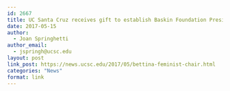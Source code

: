 ```yaml
---
id: 2667
title: UC Santa Cruz receives gift to establish Baskin Foundation Presidential Chair for Feminist Studies
date: 2017-05-15
author:
  - Joan Springhetti
author_email:
  - jspringh@ucsc.edu
layout: post
link_post: https://news.ucsc.edu/2017/05/bettina-feminist-chair.html
categories: "News"
format: link
---
```

